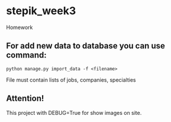 # stepik_week3
Homework

## For add new data to database you can use command:
```
python manage.py import_data -f <filename>
```
File must contain lists of jobs, companies, specialties

## Attention!
This project with DEBUG=True for show images on site.
